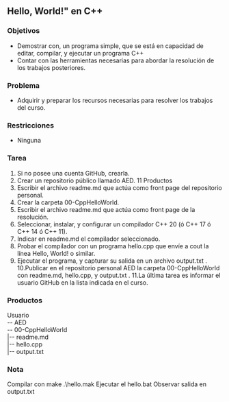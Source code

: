 ## Hello, World!" en C++ ##

### Objetivos ###
- Demostrar con, un programa simple, que se está en capacidad de editar,
compilar, y ejecutar un programa C++
- Contar con las herramientas necesarias para abordar la resolución de los
trabajos posteriores.
### Problema ###
- Adquirir y preparar los recursos necesarias para resolver los trabajos del curso.
### Restricciones ###
- Ninguna
### Tarea ###
1. Si no posee una cuenta GitHub, crearla.
2. Crear un repositorio público llamado AED.
11
Productos
3. Escribir el archivo readme.md que actúa como front page del repositorio
personal.
4. Crear la carpeta 00-CppHelloWorld.
5. Escribir el archivo readme.md que actúa como front page de la resolución.
6. Seleccionar, instalar, y configurar un compilador C++ 20 (ó C++ 17 ó C++ 14
ó C++ 11).
7. Indicar en readme.md el compilador seleccionado.
8. Probar el compilador con un programa hello.cpp que envíe a cout la línea
Hello, World! o similar.
9. Ejecutar el programa, y capturar su salida en un archivo output.txt .
10.Publicar en el repositorio personal AED la carpeta 00-CppHelloWorld con
readme.md, hello.cpp, y output.txt .
11.La última tarea es informar el usuario GitHub en la lista indicada en el curso.

### Productos ###
Usuario  
-- AED   
    -- 00-CppHelloWorld  
        |-- readme.md  
        |-- hello.cpp  
        |-- output.txt  

### Nota ###

Compilar con make .\hello.mak
Ejecutar el hello.bat 
Observar salida en output.txt

